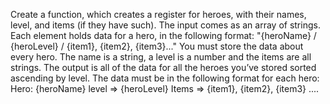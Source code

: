Create a function, which creates a register for heroes, with their names, level, and items (if they have such). 
The input comes as an array of strings. Each element holds data for a hero, in the following format:
"{heroName} / {heroLevel} / {item1}, {item2}, {item3}..." 
You must store the data about every hero. The name is a string, a level is a number and the items are all strings.
The output is all of the data for all the heroes you’ve stored sorted ascending by level. The data must be in the following format for each hero:
Hero: {heroName}
level => {heroLevel}
Items => {item1}, {item2}, {item3}
....
